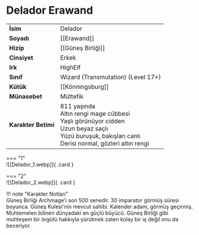 # Delador Erawand  
  
<div class="grid" markdown>  
  
|  |  |  
|---|---|  
| **İsim** | Delador |  
| **Soyadı** | [[Erawand]] |  
| **Hizip** | [[Güneş Birliği]] |  
| **Cinsiyet** | Erkek |  
| **Irk** | HighElf |  
| **Sınıf** | Wizard (Transmutation) (Level 17+) |  
| **Kütük** | [[Könningsburg]] |  
| **Münasebet** | Müttefik |  
| **Karakter Betimi** | 811 yaşında<br>Altın rengi mage cübbesi<br>Yaşlı görünüyor cidden<br>Uzun beyaz saçlı<br>Yüzü buruşuk, bakışları canlı<br>Derisi normal, gözleri altın rengi |  
  
  
=== "1"  
	![[Delador_1.webp]]{ .card }  
  
=== "2"  
	![[Delador_2.webp]]{ .card }  
  
</div>  
  
!!! note "Karakter Notları"  
	Güneş Birliği Archmage'i son 500 senedir. 30 imparator görmüş süresi boyunca. Güneş Kulesi'nin mevcut sahibi. Kalender adam, görmüş geçirmiş. Muhtemelen bilinen dünyadaki en güçlü büyücü. Güneş Birliği gibi muhteşem bir örgütü hakkıyla yürütmek zaten kolay bir iş değil onu da beceriyor.   